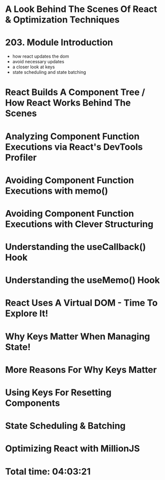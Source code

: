 # A Look Behind The Scenes Of React & Optimization Techniques

# 203. Module Introduction
- how react updates the dom
- avoid necessary updates
- a closer look at keys
- state scheduling and state batching

# React Builds A Component Tree / How React Works Behind The Scenes
# Analyzing Component Function Executions via React's DevTools Profiler
# Avoiding Component Function Executions with memo()
# Avoiding Component Function Executions with Clever Structuring
# Understanding the useCallback() Hook
# Understanding the useMemo() Hook
# React Uses A Virtual DOM - Time To Explore It!
# Why Keys Matter When Managing State!
# More Reasons For Why Keys Matter
# Using Keys For Resetting Components
# State Scheduling & Batching
# Optimizing React with MillionJS
# Total time: 04:03:21 
